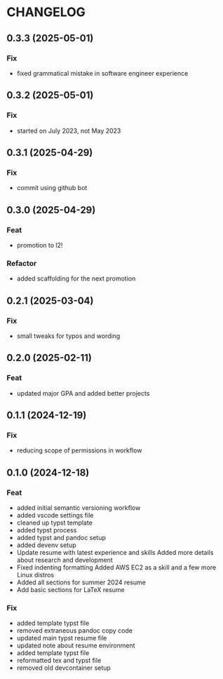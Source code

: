 # CHANGELOG

## 0.3.3 (2025-05-01)

### Fix

- fixed grammatical mistake in software engineer experience

## 0.3.2 (2025-05-01)

### Fix

- started on July 2023, not May 2023

## 0.3.1 (2025-04-29)

### Fix

- commit using github bot

## 0.3.0 (2025-04-29)

### Feat

- promotion to l2!

### Refactor

- added scaffolding for the next promotion

## 0.2.1 (2025-03-04)

### Fix

- small tweaks for typos and wording

## 0.2.0 (2025-02-11)

### Feat

- updated major GPA and added better projects

## 0.1.1 (2024-12-19)

### Fix

- reducing scope of permissions in workflow

## 0.1.0 (2024-12-18)

### Feat

- added initial semantic versioning workflow
- added vscode settings file
- cleaned up typst template
- added typst process
- added typst and pandoc setup
- added devenv setup
- Update resume with latest experience and skills Added more details about
research and development
- Fixed indenting formatting Added AWS EC2 as a skill and a few more Linux
distros
- Added all sections for summer 2024 resume
- Add basic sections for LaTeX resume

### Fix

- added template typst file
- removed extraneous pandoc copy code
- updated main typst resume file
- updated note about resume environment
- added template typst file
- reformatted tex and typst file
- removed old devcontainer setup
